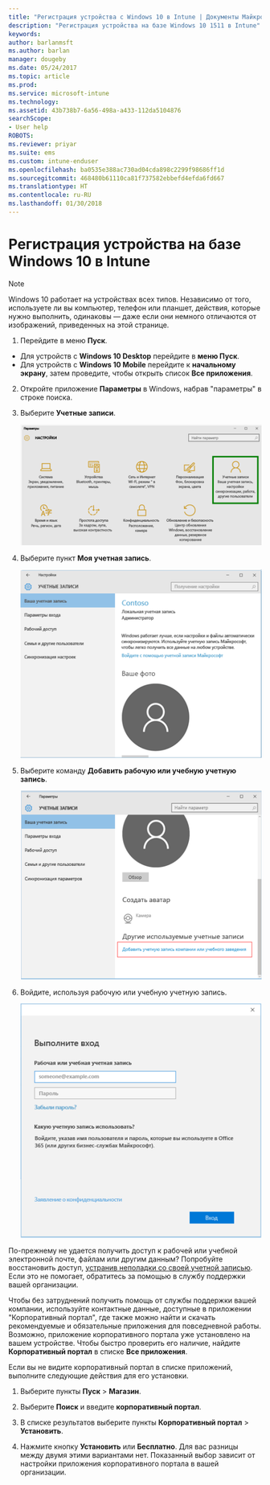 ```yaml
---
title: "Регистрация устройства с Windows 10 в Intune | Документы Майкрософт"
description: "Регистрация устройства на базе Windows 10 1511 в Intune"
keywords: 
author: barlanmsft
ms.author: barlan
manager: dougeby
ms.date: 05/24/2017
ms.topic: article
ms.prod: 
ms.service: microsoft-intune
ms.technology: 
ms.assetid: 43b738b7-6a56-498a-a433-112da5104876
searchScope:
- User help
ROBOTS: 
ms.reviewer: priyar
ms.suite: ems
ms.custom: intune-enduser
ms.openlocfilehash: ba0535e388ac730ad04cda898c2299f98686ff1d
ms.sourcegitcommit: 468480b61110ca81f737582ebbefd4efda6fd667
ms.translationtype: HT
ms.contentlocale: ru-RU
ms.lasthandoff: 01/30/2018
---
```

# <a name="enroll-your-windows-10-device-in-intune"></a>Регистрация устройства на базе Windows 10 в Intune

  > [!NOTE]
  > Windows 10 работает на устройствах всех типов. Независимо от того, используете ли вы компьютер, телефон или планшет, действия, которые нужно выполнить, одинаковы — даже если они немного отличаются от изображений, приведенных на этой странице.

1.  Перейдите в меню **Пуск**.

  - Для устройств с **Windows 10 Desktop** перейдите в **меню Пуск**.
  - Для устройств с **Windows 10 Mobile** перейдите к **начальному экрану**, затем проведите, чтобы открыть список **Все приложения**.

2. Откройте приложение **Параметры** в Windows, набрав "параметры" в строке поиска.

3. Выберите **Учетные записи**.

    ![Переход в раздел "Параметры" и "Учетные записи"](./media/W10-enroll-1-settings-accounts.png)

4. Выберите пункт **Моя учетная запись**.

    ![Выбор своей учетной записи](./media/W10-enroll-2-accounts-your-account.png)

5. Выберите команду **Добавить рабочую или учебную учетную запись**.

    ![Добавление рабочей или учебной учетной записи](./media/w10-enroll-3-add-work-school-acct.png)

6. Войдите, используя рабочую или учебную учетную запись.

    ![Вход](./media/W10-enroll-4-sign-in.png)

По-прежнему не удается получить доступ к рабочей или учебной электронной почте, файлам или другим данным? Попробуйте восстановить доступ, [устранив неполадки со своей учетной записью](troubleshoot-your-windows-10-device-windows.md#troubleshooting-steps-to-follow-if-you-see-your-account). Если это не помогает, обратитесь за помощью в службу поддержки вашей организации.

Чтобы без затруднений получить помощь от службы поддержки вашей компании, используйте контактные данные, доступные в приложении "Корпоративный портал", где также можно найти и скачать рекомендуемые и обязательные приложения для повседневной работы. Возможно, приложение корпоративного портала уже установлено на вашем устройстве. Чтобы быстро проверить его наличие, найдите __Корпоративный портал__ в списке __Все приложения__.

Если вы не видите корпоративный портал в списке приложений, выполните следующие действия для его установки.

1. Выберите пункты **Пуск** > **Магазин**.

2. Выберите **Поиск** и введите **корпоративный портал**.

3. В списке результатов выберите пункты **Корпоративный портал** > **Установить**.

4. Нажмите кнопку **Установить** или **Бесплатно**. Для вас разницы между двумя этими вариантами нет. Показанный выбор зависит от настройки приложения корпоративного портала в вашей организации.
